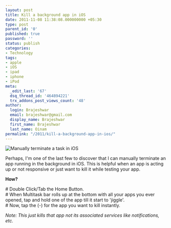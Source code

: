 ```yaml
---
layout: post
title: Kill a background app in iOS
date: 2011-11-08 11:38:08.000000000 +05:30
type: post
parent_id: '0'
published: true
password: ''
status: publish
categories:
- Technology
tags:
- apple
- iOS
- ipad
- iphone
- iPod
meta:
  _edit_last: '67'
  dsq_thread_id: '464894221'
  trx_addons_post_views_count: '48'
author:
  login: Brajeshwar
  email: brajeshwar@gmail.com
  display_name: Brajeshwar
  first_name: Brajeshwar
  last_name: Oinam
permalink: "/2011/kill-a-background-app-in-ios/"
---
```

<p><img src="/static/2011/11/ios-multi-task-terminate.jpg" alt="Manually terminate a task in iOS" /></p>
<p>Perhaps, I'm one of the last few to discover that I can manually terminate an app running in the background in iOS. This is helpful when an app is acting up or not responsive or just want to kill it while testing your app.</p>
<p><strong>How?</strong></p>
<p># Double Click/Tab the Home Button.<br />
# When Multitask bar rolls up at the bottom with all your apps you ever opened, tap and hold one of the app till it start to 'jiggle'.<br />
# Now, tap the (-) for the app you want to kill instantly.</p>
<p><em>Note: This just kills that app not its associated services like notifications, etc.</em></p>
